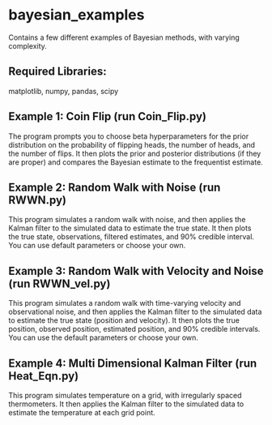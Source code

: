 # bayesian_examples
Contains a few different examples of Bayesian methods, with varying complexity.

## Required Libraries: 
matplotlib, numpy, pandas, scipy

## Example 1: Coin Flip (run Coin_Flip.py)
The program prompts you to choose beta hyperparameters for the prior distribution on the probability of flipping heads, the number of heads, and the number of flips. It then plots the prior and posterior distributions (if they are proper) and compares the Bayesian estimate to the frequentist estimate.

## Example 2: Random Walk with Noise (run RWWN.py)
This program simulates a random walk with noise, and then applies the Kalman filter to the simulated data to estimate the true state. It then plots the true state, observations, filtered estimates, and 90% credible interval. You can use default parameters or choose your own.

## Example 3: Random Walk with Velocity and Noise (run RWWN_vel.py)
This program simulates a random walk with time-varying velocity and observational noise, and then applies the Kalman filter to the simulated data to estimate the true state (position and velocity). It then plots the true position, observed position, estimated position, and 90% credible intervals. You can use the default parameters or choose your own.

## Example 4: Multi Dimensional Kalman Filter (run Heat_Eqn.py)
This program simulates temperature on a grid, with irregularly spaced thermometers. It then applies the Kalman filter to the simulated data to estimate the temperature at each grid point.

